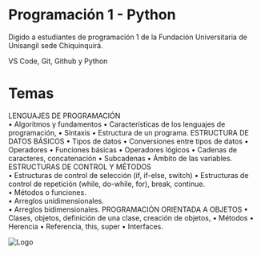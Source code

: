 
# Programación 1 - Python

Digido a estudiantes de programación 1 de la Fundación Universitaria de Unisangil sede Chiquinquirá.

VS Code, Git, Github y Python

# Temas

LENGUAJES DE PROGRAMACIÓN	
•	Algoritmos y fundamentos
•	Características de los lenguajes de programación, 
•	Sintaxis
•	Estructura de un programa.
ESTRUCTURA DE DATOS BÁSICOS	
•	Tipos de datos
•	Conversiones entre tipos de datos
•	Operadores
•	Funciones básicas
•	Operadores lógicos
•	Cadenas de caracteres, concatenación
•	Subcadenas
•	Ámbito de las variables.
ESTRUCTURAS DE CONTROL Y MÉTODOS	
•	Estructuras de control de selección (if, if-else, switch)
•	Estructuras de control de repetición (while, do-while, for), break, continue.  
•	Métodos o funciones.  
•	Arreglos unidimensionales.  
•	Arreglos bidimensionales.
PROGRAMACIÓN ORIENTADA A OBJETOS	•	Clases, objetos, definición de una clase, creación de objetos, 
•	Métodos
•	Herencia
•	Referencia, this, super
•	Interfaces.



![Logo](https://dev-to-uploads.s3.amazonaws.com/uploads/articles/th5xamgrr6se0x5ro4g6.png)

